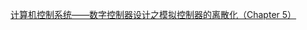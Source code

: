 




[计算机控制系统——数字控制器设计之模拟控制器的离散化（Chapter 5）](https://blog.csdn.net/weixin_37699468/article/details/89433114)  
